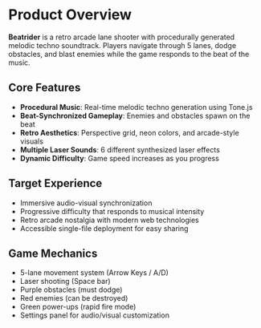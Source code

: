 # Product Overview

**Beatrider** is a retro arcade lane shooter with procedurally generated melodic techno soundtrack. Players navigate through 5 lanes, dodge obstacles, and blast enemies while the game responds to the beat of the music.

## Core Features
- **Procedural Music**: Real-time melodic techno generation using Tone.js
- **Beat-Synchronized Gameplay**: Enemies and obstacles spawn on the beat
- **Retro Aesthetics**: Perspective grid, neon colors, and arcade-style visuals
- **Multiple Laser Sounds**: 6 different synthesized laser effects
- **Dynamic Difficulty**: Game speed increases as you progress

## Target Experience
- Immersive audio-visual synchronization
- Progressive difficulty that responds to musical intensity
- Retro arcade nostalgia with modern web technologies
- Accessible single-file deployment for easy sharing

## Game Mechanics
- 5-lane movement system (Arrow Keys / A/D)
- Laser shooting (Space bar)
- Purple obstacles (must dodge)
- Red enemies (can be destroyed)
- Green power-ups (rapid fire mode)
- Settings panel for audio/visual customization
